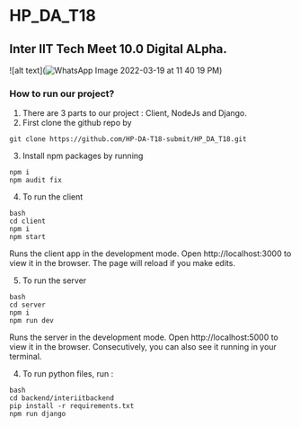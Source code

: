 # HP_DA_T18
## Inter IIT Tech Meet 10.0 Digital ALpha.

![alt text](![WhatsApp Image 2022-03-19 at 11 40 19 PM](https://user-images.githubusercontent.com/101939846/159133370-4ef6fb92-7086-4423-a731-5694dde98b98.jpeg))

### How to run our project?

1. There are 3 parts to our project : Client, NodeJs and Django.
2. First clone the github repo by 
```
git clone https://github.com/HP-DA-T18-submit/HP_DA_T18.git
```
3. Install npm packages by running 
```
npm i
npm audit fix
```
4. To run the client

```
bash
cd client
npm i
npm start
```
Runs the client app in the development mode.
Open http://localhost:3000 to view it in the browser. The page will reload if you make edits.

5. To run the server

```
bash
cd server
npm i
npm run dev
```
Runs the server in the development mode.
Open http://localhost:5000 to view it in the browser. Consecutively, you can also see it running in your terminal.

4. To run python files, run : 
```
bash
cd backend/interiitbackend
pip install -r requirements.txt
npm run django
```
